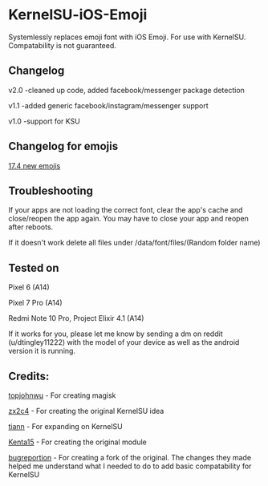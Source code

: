 # KernelSU-iOS-Emoji
Systemlessly replaces emoji font with iOS Emoji. For use with KernelSU. Compatability is not guaranteed. 

## Changelog

v2.0
-cleaned up code, added facebook/messenger package detection

v1.1
-added generic facebook/instagram/messenger support

v1.0
-support for KSU

## Changelog for emojis
[17.4 new emojis](https://blog.emojipedia.org/ios-17-4-emoji-changelog/)

## Troubleshooting 
If your apps are not loading the correct font, clear the app's cache and close/reopen the app again. You may have to close your app and reopen after reboots. 

If it doesn't work delete all files under /data/font/files/(Random folder name) 

## Tested on
Pixel 6 (A14)

Pixel 7 Pro (A14)

Redmi Note 10 Pro, Project Elixir 4.1 (A14)

If it works for you, please let me know by sending a dm on reddit (u/dtingley11222) with the model of your device as well as the android version it is running.


## Credits:
[topjohnwu](https://github.com/topjohnwu) - For creating magisk

[zx2c4](https://forum.xda-developers.com/member.php?u=5434776) - For creating the original KernelSU idea

[tiann](https://github.com/tiann) - For expanding on KernelSU

[Kenta15](https://github.com/Keinta15) - For creating the original module

[bugreportion](https://github.com/bugreportion) - For creating a fork of the original. The changes they made helped me understand what I needed to do to add basic compatability for KernelSU

